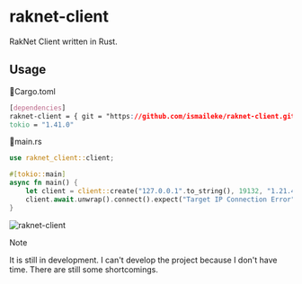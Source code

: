 # raknet-client
RakNet Client written in Rust.

## Usage

📄Cargo.toml
```css
[dependencies]
raknet-client = { git = "https://github.com/ismaileke/raknet-client.git", branch = "master" }
tokio = "1.41.0"
```


📄main.rs
```rust
use raknet_client::client;

#[tokio::main]
async fn main() {
    let client = client::create("127.0.0.1".to_string(), 19132, "1.21.40".to_string(), true); // target address, target port, client version, debug mode
    client.await.unwrap().connect().expect("Target IP Connection Error");
}
```

![raknet-client](https://github.com/user-attachments/assets/7de7d6ac-9235-45ad-a8ed-2a90514237d5)


> [!NOTE]
> It is still in development. I can't develop the project because I don't have time. There are still some shortcomings.
